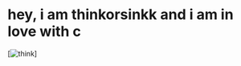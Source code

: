# hey, i am thinkorsinkk and i am in love with c

[![think](https://github-readme-stats.vercel.app/api?username=thinkorsinkk?theme=dracula)]

